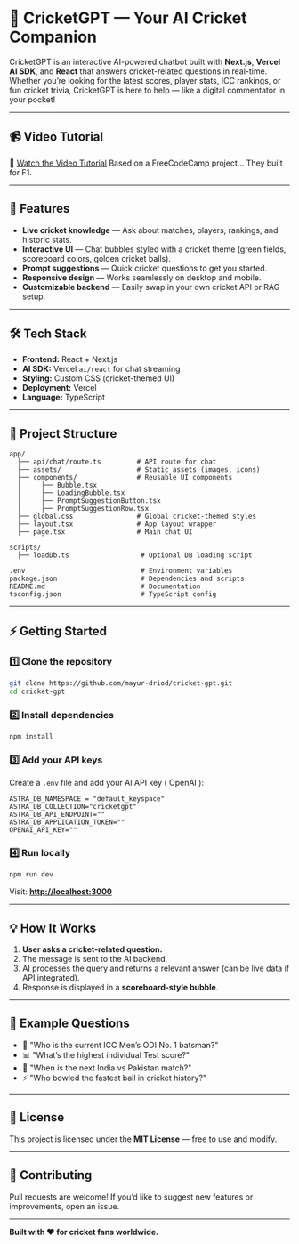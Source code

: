 # 🏏 CricketGPT — Your AI Cricket Companion

CricketGPT is an interactive AI-powered chatbot built with **Next.js**, **Vercel AI SDK**, and **React** that answers cricket-related questions in real-time.
Whether you’re looking for the latest scores, player stats, ICC rankings, or fun cricket trivia, CricketGPT is here to help — like a digital commentator in your pocket!

---

## 📹 Video Tutorial

🎥 [Watch the Video Tutorial](https://youtu.be/d-VKYF4Zow0?si=chFjGNuiCdrtzaDO)
Based on a FreeCodeCamp project... They built for F1.

---

## 🚀 Features

* **Live cricket knowledge** — Ask about matches, players, rankings, and historic stats.
* **Interactive UI** — Chat bubbles styled with a cricket theme (green fields, scoreboard colors, golden cricket balls).
* **Prompt suggestions** — Quick cricket questions to get you started.
* **Responsive design** — Works seamlessly on desktop and mobile.
* **Customizable backend** — Easily swap in your own cricket API or RAG setup.

---

## 🛠️ Tech Stack

* **Frontend:** React + Next.js
* **AI SDK:** Vercel `ai/react` for chat streaming
* **Styling:** Custom CSS (cricket-themed UI)
* **Deployment:** Vercel
* **Language:** TypeScript

---

## 📂 Project Structure

```
app/
  ├── api/chat/route.ts         # API route for chat
  ├── assets/                   # Static assets (images, icons)
  ├── components/               # Reusable UI components
  │     ├── Bubble.tsx
  │     ├── LoadingBubble.tsx
  │     ├── PromptSuggestionButton.tsx
  │     ├── PromptSuggestionRow.tsx
  ├── global.css                # Global cricket-themed styles
  ├── layout.tsx                # App layout wrapper
  ├── page.tsx                  # Main chat UI

scripts/
  ├── loadDb.ts                  # Optional DB loading script

.env                             # Environment variables
package.json                     # Dependencies and scripts
README.md                        # Documentation
tsconfig.json                    # TypeScript config
```

---

## ⚡ Getting Started

### 1️⃣ Clone the repository

```bash
git clone https://github.com/mayur-driod/cricket-gpt.git
cd cricket-gpt
```

### 2️⃣ Install dependencies

```bash
npm install
```

### 3️⃣ Add your API keys

Create a `.env` file and add your AI API key ( OpenAI ):

```env
ASTRA_DB_NAMESPACE = "default_keyspace"
ASTRA_DB_COLLECTION="cricketgpt"
ASTRA_DB_API_ENDPOINT=""
ASTRA_DB_APPLICATION_TOKEN=""
OPENAI_API_KEY=""
```

### 4️⃣ Run locally

```bash
npm run dev 
```

Visit: **[http://localhost:3000](http://localhost:3000)**

---

## 💡 How It Works

1. **User asks a cricket-related question.**
2. The message is sent to the AI backend.
3. AI processes the query and returns a relevant answer (can be live data if API integrated).
4. Response is displayed in a **scoreboard-style bubble**.

---

## 🎯 Example Questions

* 🏏 "Who is the current ICC Men’s ODI No. 1 batsman?"
* 📊 "What’s the highest individual Test score?"
* 📅 "When is the next India vs Pakistan match?"
* ⚡ "Who bowled the fastest ball in cricket history?"

---

## 📜 License

This project is licensed under the **MIT License** — free to use and modify.

---

## 🤝 Contributing

Pull requests are welcome! If you’d like to suggest new features or improvements, open an issue.

---

**Built with ❤️ for cricket fans worldwide.**
